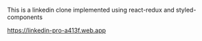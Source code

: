 This is a linkedin clone implemented using react-redux and styled-components

https://linkedin-pro-a413f.web.app

